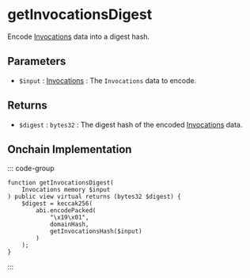# getInvocationsDigest
        
Encode [Invocations](/base-types/Invocations) data into a digest hash.

## Parameters

- `$input` : [Invocations](/base-types/Invocations) : The `Invocations` data to encode.

## Returns

- `$digest` : `bytes32` : The digest hash of the encoded [Invocations](/base-types/Invocations) data.

## Onchain Implementation

::: code-group

``` solidity [Types.sol:getInvocationsDigest]
function getInvocationsDigest(
	Invocations memory $input
) public view virtual returns (bytes32 $digest) {
	$digest = keccak256(
		abi.encodePacked(
			"\x19\x01",
			domainHash,
			getInvocationsHash($input)
		)
	);
}
```

:::